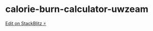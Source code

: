 # calorie-burn-calculator-uwzeam

[Edit on StackBlitz ⚡️](https://stackblitz.com/edit/calorie-burn-calculator-uwzeam)